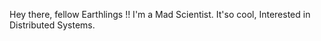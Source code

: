 Hey there, fellow Earthlings !!
I'm a Mad Scientist. It'so cool, Interested in Distributed Systems.



<!---
nitk2038/nitk2038 is a ✨ special ✨ repository because its `README.md` (this file) appears on your GitHub profile.
You can click the Preview link to take a look at your changes.
--->
